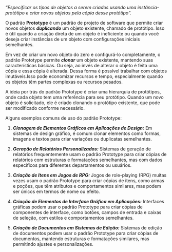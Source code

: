 *“Especificar os tipos de objetos a serem criados usando uma instância-protótipo e criar novos objetos pela cópia desse protótipo”.*


O padrão **Prototype** é um padrão de projeto de software que permite criar novos objetos ***duplicando*** um objeto existente, chamado de protótipo. Isso é útil quando a criação direta de um objeto é ineficiente ou quando você deseja criar instâncias de um objeto com configurações iniciais semelhantes.

Em vez de criar um novo objeto do zero e configurá-lo completamente, o padrão Prototype permite ***clonar*** um objeto existente, mantendo suas características básicas. Ou seja, ao invés de alterar o objeto é feita uma cópia e essa cópia é  alterada. Dessa forma é possível trabalhar com objetos imutáveis.Isso pode economizar recursos e tempo, especialmente quando os objetos têm partes complexas ou recursos pesados.

A ideia por trás do padrão Prototype é criar uma hierarquia de protótipos, onde cada objeto tem uma referência para seu protótipo. Quando um novo objeto é solicitado, ele é criado clonando o protótipo existente, que pode ser modificado conforme necessário.

Alguns exemplos comuns de uso do padrão Prototype:

1. ***Clonagem de Elementos Gráficos em Aplicações de Design:*** Em sistemas de design gráfico, é comum clonar elementos como formas, imagens e textos para criar variações ou duplicatas semelhantes.

2. ***Geração de Relatórios Personalizados:*** Sistemas de geração de relatórios frequentemente usam o padrão Prototype para criar cópias de relatórios com estruturas e formatações semelhantes, mas com dados específicos para diferentes departamentos ou usuários.

3. ***Criação de Itens em Jogos de RPG:*** Jogos de role-playing (RPG) muitas vezes usam o padrão Prototype para criar cópias de itens, como armas e poções, que têm atributos e comportamentos similares, mas podem ser únicos em termos de nome ou efeito.

4. ***Criação de Elementos de Interface Gráfica em Aplicações:*** Interfaces gráficas podem usar o padrão Prototype para criar cópias de componentes de interface, como botões, campos de entrada e caixas de seleção, com estilos e comportamentos semelhantes.

5. ***Criação de Documentos em Sistemas de Edição:*** Sistemas de edição de documentos podem usar o padrão Prototype para criar cópias de documentos, mantendo estruturas e formatações similares, mas permitindo ajustes e personalizações.